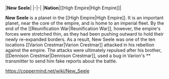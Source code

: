 |**New Seele**|
|-|-|
|**Nation**|[[High Empire\|High Empire]]|

**New Seele** is a planet in the [[High Empire\|High Empire]].
It is an important planet, near the core of the empire, and is home to an imperial fleet. By the end of the [[Reunification War\|Reunification War]], however, the empire's forces were stretched thin, as they had been pushing outward to hold their newly re-expanded borders. As a result, New Seele was one of the ten locations [[Varion Crestmar\|Varion Crestmar]] attacked in his rebellion against the empire. The attacks were ultimately repulsed after his brother, [[Dennison Crestmar\|Dennison Crestmar]], used a bug in Varion's ** transmitter to send him fake reports about the battle.



https://coppermind.net/wiki/New_Seele